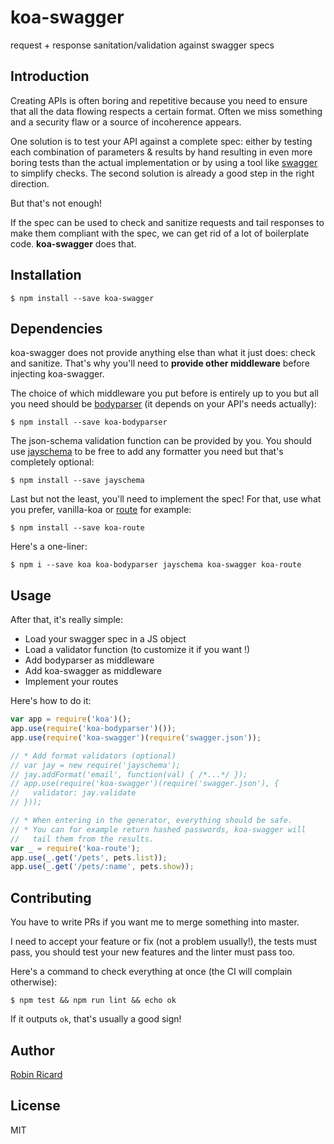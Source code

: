# koa-swagger

request + response sanitation/validation against swagger specs

## Introduction

Creating APIs is often boring and repetitive because you need to ensure
that all the data flowing respects a certain format. Often we miss
something and a security flaw or a source of incoherence appears.

One solution is to test your API against a complete spec: either by testing
each combination of parameters & results by hand resulting in even more
boring tests than the actual implementation or by using a tool like
[swagger](http://swagger.io) to simplify checks. The second solution
is already a good step in the right direction.

But that's not enough!

If the spec can be used to check and sanitize requests and tail responses
to make them compliant with the spec, we can get rid of a lot of boilerplate
code. **koa-swagger** does that.

## Installation

```shell
$ npm install --save koa-swagger
```

## Dependencies

koa-swagger does not provide anything else than what it just does: check and
sanitize. That's why you'll need to **provide other middleware** before
injecting koa-swagger.

The choice of which middleware you put before is entirely up to you but all
you need should be [bodyparser](https://github.com/koajs/bodyparser) (it
depends on your API's needs actually):

```shell
$ npm install --save koa-bodyparser
```

The json-schema validation function can be provided by you. You should
use [jayschema](https://github.com/natesilva/jayschema) to be free to add
any formatter you need but that's completely optional:

```shell
$ npm install --save jayschema
```

Last but not the least, you'll need to implement the spec! For that, use what
you prefer, vanilla-koa or [route](https://github.com/koajs/route) for example:

```shell
$ npm install --save koa-route
```

Here's a one-liner:

```shell
$ npm i --save koa koa-bodyparser jayschema koa-swagger koa-route
```

## Usage

After that, it's really simple:

- Load your swagger spec in a JS object
- Load a validator function (to customize it if you want !)
- Add bodyparser as middleware
- Add koa-swagger as middleware
- Implement your routes

Here's how to do it:

```js
var app = require('koa')();
app.use(require('koa-bodyparser')());
app.use(require('koa-swagger')(require('swagger.json'));

// * Add format validators (optional)
// var jay = new require('jayschema');
// jay.addFormat('email', function(val) { /*...*/ });
// app.use(require('koa-swagger')(require('swagger.json'), {
//   validator: jay.validate
// }));

// * When entering in the generator, everything should be safe.
// * You can for example return hashed passwords, koa-swagger will
//   tail them from the results.
var _ = require('koa-route');
app.use(_.get('/pets', pets.list));
app.use(_.get('/pets/:name', pets.show));
```

## Contributing

You have to write PRs if you want me to merge something into master.

I need to accept your feature or fix (not a problem usually!),
the tests must pass, you should test your new features and the linter
must pass too.

Here's a command to check everything at once (the CI will complain otherwise):

```shell
$ npm test && npm run lint && echo ok
```

If it outputs `ok`, that's usually a good sign!

## Author

[Robin Ricard](http://rricard.me)

## License

MIT
